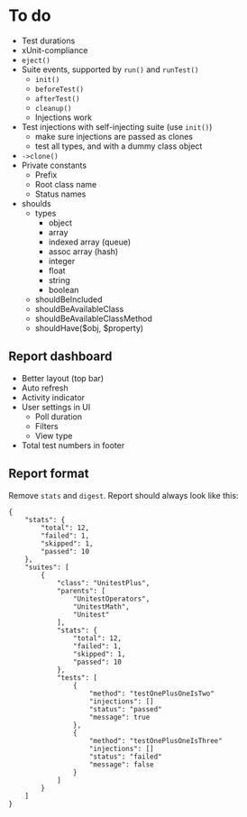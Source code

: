 
# To do

- Test durations
- xUnit-compliance
- `eject()`
- Suite events, supported by `run()` and `runTest()`
	- `init()`
	- `beforeTest()`
	- `afterTest()`
	- `cleanup()`
	- Injections work
- Test injections with self-injecting suite (use `init()`)
	- make sure injections are passed as clones
	- test all types, and with a dummy class object
- `->clone()`
- Private constants
	- Prefix
	- Root class name
	- Status names
- shoulds
	- types
		- object
		- array
		- indexed array (queue)
		- assoc array (hash)
		- integer
		- float
		- string
		- boolean
	- shouldBeIncluded
	- shouldBeAvailableClass
	- shouldBeAvailableClassMethod
	- shouldHave($obj, $property)

## Report dashboard

- Better layout (top bar)
- Auto refresh
- Activity indicator
- User settings in UI
	- Poll duration
	- Filters
	- View type
- Total test numbers in footer

## Report format

Remove `stats` and `digest`. Report should always look like this:

	{
		"stats": {
			"total": 12,
			"failed": 1,
			"skipped": 1,
			"passed": 10
		},
		"suites": [
			{
				"class": "UnitestPlus",
				"parents": [
					"UnitestOperators",
					"UnitestMath",
					"Unitest"
				],
				"stats": {
					"total": 12,
					"failed": 1,
					"skipped": 1,
					"passed": 10
				},
				"tests": [
					{
						"method": "testOnePlusOneIsTwo"
						"injections": []
						"status": "passed"
						"message": true
					},
					{
						"method": "testOnePlusOneIsThree"
						"injections": []
						"status": "failed"
						"message": false
					}
				]
			}
		]
	}
